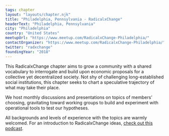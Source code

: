 ```yaml
---
tags: chapter
layout: "layouts/chapter.njk"
title: "Philadelphia, Pennsylvania - RadicalxChange"
headerText: "Philadelphia, Pennsylvania"
city: "Philadelphia"
country: "United States"
meetupUrl: "https://www.meetup.com/RadicalxChange-Philadelphia/"
contactOrganizer: "https://www.meetup.com/RadicalxChange-Philadelphia/"
twitter: "radxchange"
foundingYear: "2018"
---
```

This RadicalxChange chapter aims to grow a community with a shared vocabulary to interrogate and build upon economic proposals for a collective yet decentralized society. Not shy of challenging long-established social institutions, this chapter seeks to chart a speculative trajectory of what may take their place.

We host monthly discussions and presentations on topics of members’ choosing, gravitating toward working groups to build and experiment with operational tools to test our hypotheses.

All backgrounds and levels of experience with the topics are warmly welcomed. For an introduction to RadicalxChange ideas, [check out this podcast](https://80000hours.org/podcast/episodes/glen-weyl-radically-reforming-capitalism-and-democracy/).